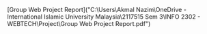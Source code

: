 [Group Web Project Report]("C:\Users\Akmal Nazim\OneDrive - International Islamic University Malaysia\2117515 Sem 3\INFO 2302 - WEBTECH\Project\Group Web Project Report.pdf")
